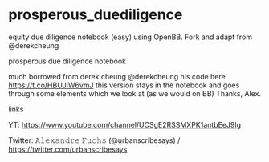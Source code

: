 # prosperous_duediligence
equity due diligence notebook (easy) using OpenBB.  Fork and adapt from @derekcheung


prosperous due diligence notebook

much borrowed from derek cheung @derekcheung
his code here https://t.co/HBUJiW6vmJ
this version stays in the notebook and goes through some elements which we look at (as we would on BB)
Thanks, Alex.

links

YT: https://www.youtube.com/channel/UCSgE2RSSMXPK1antbEeJ9lg

Twitter: 𝙰𝚕𝚎𝚡𝚊𝚗𝚍𝚛𝚎 𝙵𝚞𝚌𝚑𝚜 (@urbanscribesays) / https://twitter.com/urbanscribesays


